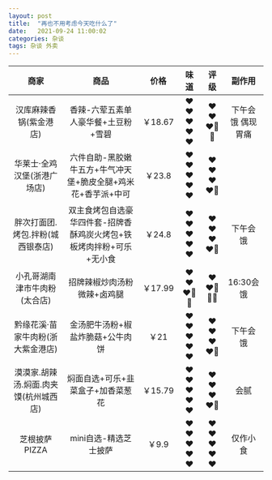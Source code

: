 ```yaml
---
layout: post
title:  "再也不用考虑今天吃什么了"
date:   2021-09-24 11:00:02
categories: 杂谈
tags: 杂谈 外卖
---
```


| 商家 | 商品| 价格| 味道| 评级| 副作用|
|:---: |:---: |:---: |:---: |:---: |:---:|
| 汉库麻辣香锅(紫金港店) | 香辣-六荤五素单人豪华餐+土豆粉+雪碧 | ￥18.67| ❤❤❤❤❤ | ❤❤❤🤍🤍 | 下午会饿 偶现胃痛 |
| 华莱士·全鸡汉堡(浙港广场店) | 六件自助-黑胶嫩牛五方+牛气冲天堡+脆皮全腿+鸡米花+香芋派+中可 | ￥23.8| ❤❤❤❤❤ | ❤❤❤❤🤍 |  |
| 胖次打面团.烤包.拌粉(城西银泰店) | 双主食烤包自选豪华四件套-招牌香酥鸡炭火烤包+铁板烤肉拌粉+可乐+无小食 | ￥24.8 | ❤❤❤❤❤ | ❤❤❤❤🤍 | 下午会饿 |
| 小孔哥湖南津市牛肉粉(太合店) | 招牌辣椒炒肉汤粉微辣+卤鸡腿 | ￥17.99 | ❤❤❤🤍🤍 | ❤❤🤍🤍🤍 | 16:30会饿 |
| 黔缘花溪·苗家牛肉粉(浙大紫金港店) | 金汤肥牛汤粉+椒盐炸脆菇+公牛肉饼 | ￥21 | ❤❤❤❤❤ | ❤❤❤❤🤍 | 下午会饿 |
| 漠漠家.胡辣汤.焖面.肉夹馍(杭州城西店) | 焖面自选+可乐+韭菜盒子+加香菜葱花 | ￥15.79 | ❤❤❤❤❤ | ❤❤❤❤🤍 | 会腻 |
| 芝根披萨PIZZA | mini自选-精选芝士披萨 | ￥9.9 | ❤❤❤❤❤ | ❤❤❤❤❤ | 仅作小食 |



